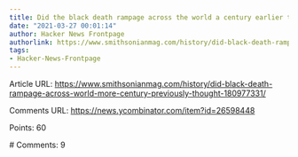 ```yaml
---
title: Did the black death rampage across the world a century earlier than we thought?
date: "2021-03-27 00:01:14"
author: Hacker News Frontpage
authorlink: https://www.smithsonianmag.com/history/did-black-death-rampage-across-world-more-century-previously-thought-180977331/
tags:
- Hacker-News-Frontpage
---
```


<p>Article URL: <a href="https://www.smithsonianmag.com/history/did-black-death-rampage-across-world-more-century-previously-thought-180977331/">https://www.smithsonianmag.com/history/did-black-death-rampage-across-world-more-century-previously-thought-180977331/</a></p>
<p>Comments URL: <a href="https://news.ycombinator.com/item?id=26598448">https://news.ycombinator.com/item?id=26598448</a></p>
<p>Points: 60</p>
<p># Comments: 9</p>
